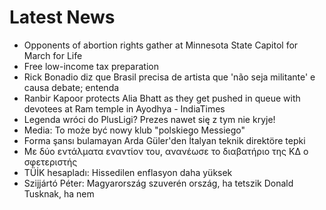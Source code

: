 # Latest News
-  Opponents of abortion rights gather at Minnesota State Capitol for March for Life
-  Free low-income tax preparation
-  Rick Bonadio diz que Brasil precisa de artista que 'não seja militante' e causa debate; entenda
-  Ranbir Kapoor protects Alia Bhatt as they get pushed in queue with devotees at Ram temple in Ayodhya - IndiaTimes
-  Legenda wróci do PlusLigi? Prezes nawet się z tym nie kryje!
-  Media: To może być nowy klub "polskiego Messiego"
-  Forma şansı bulamayan Arda Güler'den İtalyan teknik direktöre tepki
-  Με δύο εντάλματα εναντίον του, ανανέωσε το διαβατήριο της ΚΔ ο σφετεριστής
-  TÜİK hesapladı: Hissedilen enflasyon daha yüksek
-  Szijjártó Péter: Magyarország szuverén ország, ha tetszik Donald Tusknak, ha nem
